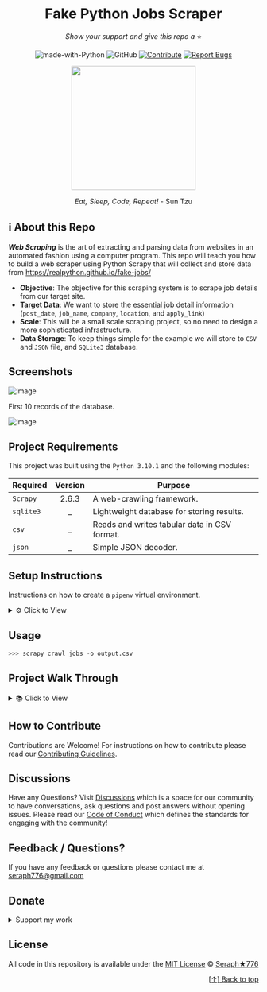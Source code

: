 <div id="top" align="center">
  
# Fake Python Jobs Scraper

  _Show your support and give this repo a_ ⭐



![made-with-Python](https://img.shields.io/badge/Python-blue?&logo=python&logoColor=yellow&label=Built%20with&style=flat&labelColor=black)
![GitHub](https://img.shields.io/github/license/seraph776/seraph776?color=green&style=flat&labelColor=black&label=License)
[![Contribute](https://img.shields.io/badge/Contribute-black?&logo=github&logoColor=black&label=&flat&labelColor=yellow)](https://github.com/seraph776/QuickStartTemplate/blob/main/contributing.md) [![Report Bugs](https://img.shields.io/badge/Report%20Bugz-black?&logo=github&logoColor=black&label=&flat&labelColor=red)](https://github.com/seraph776/QuickStartTemplate/issues/new/choose)


<img src="https://user-images.githubusercontent.com/72005563/193153931-1d4aec4f-f7ab-4b30-95fb-635ca3e7333c.png" width=250>


_Eat, Sleep, Code, Repeat!_ - Sun Tzu

</div>  


## ℹ️ About this Repo



**_Web Scraping_** is the art of extracting and parsing data from websites in an automated fashion using a computer program. 
This repo will teach you how to build a web scraper using Python Scrapy that will collect and store data from https://realpython.github.io/fake-jobs/




- **Objective**: The objective for this scraping system is to scrape job details from our target site.
- **Target Data**: We want to store the essential job detail information (`post_date`, `job_name`, `company`, `location`, and `apply_link`)
- **Scale**: This will be a small scale scraping project, so no need to design a more sophisticated infrastructure.
- **Data Storage**: To keep things simple for the example we will store to `CSV` and `JSON` file, and `SQLite3` database.


## Screenshots

![image](https://user-images.githubusercontent.com/72005563/207740963-8714e71e-b112-44bf-a7cc-d789e9d7aa5b.png)

First 10 records of the database.

![image](https://user-images.githubusercontent.com/72005563/207714195-3b01d55d-6281-4ac8-8171-f10371513d70.png)

## Project Requirements

This project was built using the `Python 3.10.1` and the following modules: 

| Required                 | Version | Purpose                                        |
|--------------------------|:-------:|------------------------------------------------|
| `Scrapy `                |  2.6.3  | A web-crawling framework.                      | 
| `sqlite3`                |    _    | Lightweight database for storing results.      | 
| `csv`                    |    _    | Reads and writes tabular data in CSV format.   | 
| `json`                   |    _    | Simple JSON decoder.                           | 




## Setup Instructions

Instructions on how to create a `pipenv` virtual environment.

<details>

<summary>⚙️  Click to View </summary>

1. Download [zip file](https://github.com/seraph776/fake-python-jobs-scraper/archive/refs/heads/main.zip) 
2. Extract zip files
3. Change directory into projectFolder:

```python
>>> cd projectFolder
```

4. Install from Pipfile:

```python
>>> pipenv install  
```

5. Activate virtual environment

```python
>>> pipenv shell
```

6. CD into project app directory

```python
>>> cd projectName/projectName
```


</details>


## Usage



```python
>>> scrapy crawl jobs -o output.csv
```




##  Project Walk Through

<details>
<summary> 📚 Click to View </summary>
  

Here are instructions on how to duplicate this project.

#### STEP 1: Create Project folder and Install Scrapy 

```commandline
>>> mkdir FakePythonJobs
>>> cd FakePythonJobs
>>> pipenv install scrapy
```
#### STEP 2: Create Scrapy Project 
```commandline
>>> scrapy startproject FakePythonJobs
>>> cd FakePythonJobs
```
#### STEP 3: Create Scrapy Spider 

```commandline
>>> scrapy genspider jobs
```
#### STEP 4: Modify Jobs Spider

```python
# jobs.py

class JobsSpider(scrapy.Spider):
    name = 'jobs'
    start_urls = ['https://realpython.github.io/fake-jobs/']

    def parse(self, response):
        jobs = response.xpath('//div[@class="card"]')
        for job in jobs:          
            job_name = job.xpath('//h2/text()').get()
            company = job.xpath('//h3/text()').get()
            location = job.xpath('//p[@class="location"]/text()').get()
            date_posted = job.xpath('//time/text()').get()
            apply_link = job.xpath('//footer//a[2]/@href').get()
            yield {
                'job_name': job_name,
                'company': company,
                'location': location,
                'date_posted': date_posted,
                'apply_link': apply_link
            }
```
#### STEP 5: Create Custom Item and, ItemLoader

```python
# items.py

import scrapy
from scrapy.loader import Item, ItemLoader
from itemloaders.processors import TakeFirst, MapCompose

class FakePythonjobsItem(Item):
    # define the fields for your item here like:
    job_name = scrapy.Field()
    company = scrapy.Field()
    location = scrapy.Field()
    date_posted = scrapy.Field()
    apply_link = scrapy.Field()


class FakePythonjobsItemLoader(ItemLoader):
    default_output_processor = TakeFirst()
    job_name_in = MapCompose(str.strip)
    company_in = MapCompose(str.strip)
    location_in = MapCompose(str.strip)
    date_posted_in = MapCompose(str.strip)
    apply_link_in = MapCompose(str.strip)
```
#### STEP 6: Modify Jobs Spider... again

```python
# jobs.py

import scrapy
from ..items import FakePythonjobsItem, FakePythonjobsItemLoader


class JobsSpider(scrapy.Spider):
    name = 'jobs'
    start_urls = ['https://realpython.github.io/fake-jobs/']

    def parse(self, response):
        jobs = response.xpath('//div[@class="card"]')
        for job in jobs:
            fake_job_item = FakePythonjobsItemLoader(item=FakePythonjobsItem(), 
                                                     selector=job)
            fake_job_item.add_xpath('job_name', '//h2/text()')
            fake_job_item.add_xpath('company', '//h3/text()')
            fake_job_item.add_xpath('location', '//p[@class="location"]/text()')
            fake_job_item.add_xpath('date_posted', '//time/text()')
            fake_job_item.add_xpath('apply_link', '//footer//a[2]/@href')

            yield fake_job_item.load_item()
```
#### STEP 7: Create SQLite DataBase Pipeline

```python
# pipelines.py

import sqlite3


class SQLiteDatabasePipeline:

    def __init__(self):
        self.conn = sqlite3.connect('jobs.db')
        self.curr = self.conn.cursor()
        self.create_table()

    def create_table(self):
        SQL = """CREATE TABLE IF NOT EXISTS jobs_tb(
                    date_posted TEXT,
                    job_name TEXT,
                    company TEXT,
                    location TEXT,                    
                    apply_link TEXT        
        )"""
        self.curr.execute(SQL)

    def store_db(self, item):
        SQL = """INSERT INTO jobs_tb VALUES (?,?,?,?,?)"""
        self.curr.execute(SQL, (item['date_posted'],
                                item['job_name'],
                                item['company'],
                                item['location'],
                                item['apply_link']))
        self.conn.commit()

    def process_item(self, item, spider):
        self.store_db(item)
        return item
```
#### STEP 8: Activate SQLite DataBase Pipeline
```python
# settings.py

ITEM_PIPELINES = {
   'FakePythonJobs.pipelines.SQLiteDatabasePipeline': 300,
}
```

#### STEP 9: Run Spider

```commandline
>>> scrapy crawl jobs -o jobs.csv -o jobs.json
```


</details>



## How to Contribute


Contributions are Welcome! For instructions on how to contribute please read our [Contributing Guidelines](https://github.com/seraph776/fake-python-jobs-scraper/blob/main/CONTRIBUTING.md). 


## Discussions

Have any Questions? Visit [Discussions](https://github.com/seraph776/fake-python-jobs-scraper/discussions) which is a space for our community to have conversations, ask questions and post answers without opening issues. Please read our [Code of Conduct](https://github.com/seraph776/webscrape_template/blob/main/CODE-OF-CONDUCT.md) which defines the  standards for engaging with the community!


## Feedback / Questions?

If you have any feedback or questions please contact me at [seraph776@gmail.com](mailto:seraph776@gmail.com)



## Donate


<details>
<summary> Support my work </summary>


All donations help fund the continued development of new content.


| Coin                                                                                                                        | Address                                                     |
|-----------------------------------------------------------------------------------------------------------------------------|-------------------------------------------------------------|
| <img src="https://user-images.githubusercontent.com/72005563/206338569-a607c171-5dfe-47c4-abed-a7e3beeab5bf.png" width=150> | 3GhUQkT7jJcfu6xuqrAh8E9PR5hwQhTXsC                          |
| <img src="https://user-images.githubusercontent.com/72005563/206338723-44e6f026-01fd-41dd-ab31-0c184c78a896.png" width=150> | 0x6fA9A81b7e6373Ca5C55A265dFeAa0d438c91D81                  |
| <img src="https://user-images.githubusercontent.com/72005563/206338886-1a07e215-0664-472a-a2a9-2a6d4e38b694.png" width=150> | 0x9a5C640a853B8E759111A28C4D43224a090E53d9                  |
| <img src="https://user-images.githubusercontent.com/72005563/206338998-9819976d-622a-462c-8d88-897a8d5880f4.png" width=150> | [Buy me a Coffee](https://www.buymeacoffee.com/codecrypt76) |       

</details>

## License 

All code in this repository is available under the [MIT License](https://github.com/seraph776/fake-python-jobs-scraper/blob/main/LICENSE) © [Seraph★776](https://github.com/seraph776)



<div align="right">

[[↑] Back to top](#top)

</div>  


